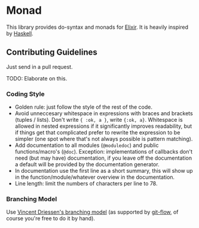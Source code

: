 # Monad

This library provides do-syntax and monads for
[Elixir](http://elixir-lang.org/). It is heavily inspired by
[Haskell](http://haskell.org/).

## Contributing Guidelines

Just send in a pull request.

TODO: Elaborate on this.

### Coding Style

* Golden rule: just follow the style of the rest of the code.
* Avoid unneccesary whitespace in expressions with braces and brackets
  (tuples / lists). Don't write `{ :ok, a }`, write `{:ok,
  a}`. Whitespace is allowed in nested expressions if it significantly
  improves readability, but if things get that complicated prefer to
  rewrite the expression to be simpler (one spot where that's not
  always possible is pattern matching).
* Add documentation to all modules (`@moduledoc`) and public
  functions/macro's (`@doc`). Exception: implementations of callbacks
  don't need (but may have) documentation, if you leave off the
  documentation a default will be provided by the documentation
  generator.
* In documentation use the first line as a short summary, this will
  show up in the function/module/whatever overview in the
  documentation.
* Line length: limit the numbers of characters per line to 78.

### Branching Model

Use [Vincent Driessen's branching model](http://nvie.com/posts/a-successful-git-branching-model/)
(as supported by [git-flow](https://github.com/nvie/gitflow), of
course you're free to do it by hand).
